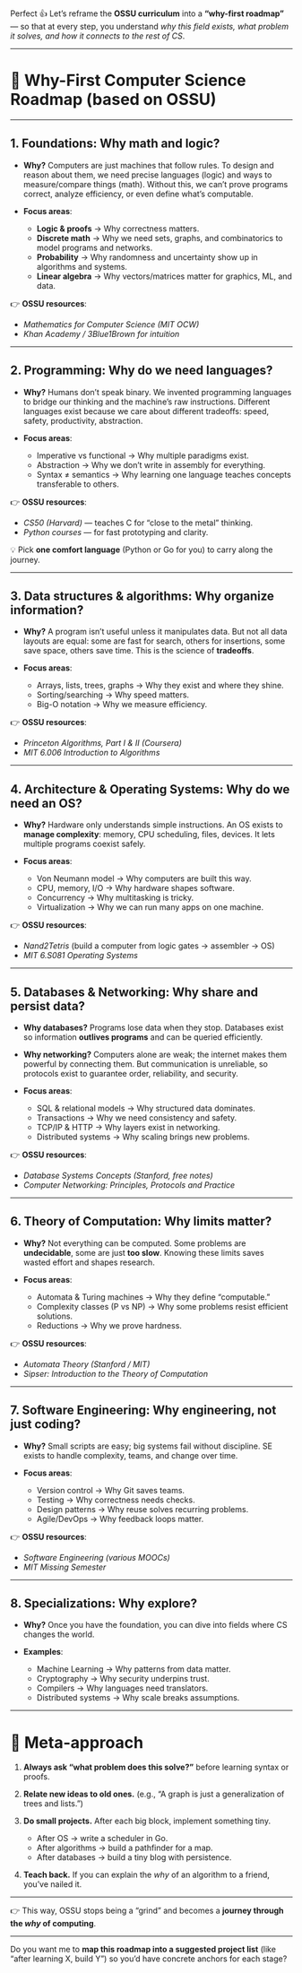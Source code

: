 Perfect 👍 Let’s reframe the **OSSU curriculum** into a **“why-first roadmap”** — so that at every step, you understand *why this field exists, what problem it solves, and how it connects to the rest of CS*.

---

# 🧭 Why-First Computer Science Roadmap (based on OSSU)

---

## 1. **Foundations: Why math and logic?**

* **Why?**
  Computers are just machines that follow rules. To design and reason about them, we need precise languages (logic) and ways to measure/compare things (math). Without this, we can’t prove programs correct, analyze efficiency, or even define what’s computable.
* **Focus areas**:

  * **Logic & proofs** → Why correctness matters.
  * **Discrete math** → Why we need sets, graphs, and combinatorics to model programs and networks.
  * **Probability** → Why randomness and uncertainty show up in algorithms and systems.
  * **Linear algebra** → Why vectors/matrices matter for graphics, ML, and data.

👉 **OSSU resources**:

* *Mathematics for Computer Science (MIT OCW)*
* *Khan Academy / 3Blue1Brown for intuition*

---

## 2. **Programming: Why do we need languages?**

* **Why?**
  Humans don’t speak binary. We invented programming languages to bridge our thinking and the machine’s raw instructions. Different languages exist because we care about different tradeoffs: speed, safety, productivity, abstraction.
* **Focus areas**:

  * Imperative vs functional → Why multiple paradigms exist.
  * Abstraction → Why we don’t write in assembly for everything.
  * Syntax ≠ semantics → Why learning one language teaches concepts transferable to others.

👉 **OSSU resources**:

* *CS50 (Harvard)* — teaches C for “close to the metal” thinking.
* *Python courses* — for fast prototyping and clarity.

💡 Pick **one comfort language** (Python or Go for you) to carry along the journey.

---

## 3. **Data structures & algorithms: Why organize information?**

* **Why?**
  A program isn’t useful unless it manipulates data. But not all data layouts are equal: some are fast for search, others for insertions, some save space, others save time.
  This is the science of **tradeoffs**.
* **Focus areas**:

  * Arrays, lists, trees, graphs → Why they exist and where they shine.
  * Sorting/searching → Why speed matters.
  * Big-O notation → Why we measure efficiency.

👉 **OSSU resources**:

* *Princeton Algorithms, Part I & II (Coursera)*
* *MIT 6.006 Introduction to Algorithms*

---

## 4. **Architecture & Operating Systems: Why do we need an OS?**

* **Why?**
  Hardware only understands simple instructions. An OS exists to **manage complexity**: memory, CPU scheduling, files, devices. It lets multiple programs coexist safely.
* **Focus areas**:

  * Von Neumann model → Why computers are built this way.
  * CPU, memory, I/O → Why hardware shapes software.
  * Concurrency → Why multitasking is tricky.
  * Virtualization → Why we can run many apps on one machine.

👉 **OSSU resources**:

* *Nand2Tetris* (build a computer from logic gates → assembler → OS)
* *MIT 6.S081 Operating Systems*

---

## 5. **Databases & Networking: Why share and persist data?**

* **Why databases?**
  Programs lose data when they stop. Databases exist so information **outlives programs** and can be queried efficiently.
* **Why networking?**
  Computers alone are weak; the internet makes them powerful by connecting them. But communication is unreliable, so protocols exist to guarantee order, reliability, and security.
* **Focus areas**:

  * SQL & relational models → Why structured data dominates.
  * Transactions → Why we need consistency and safety.
  * TCP/IP & HTTP → Why layers exist in networking.
  * Distributed systems → Why scaling brings new problems.

👉 **OSSU resources**:

* *Database Systems Concepts (Stanford, free notes)*
* *Computer Networking: Principles, Protocols and Practice*

---

## 6. **Theory of Computation: Why limits matter?**

* **Why?**
  Not everything can be computed. Some problems are **undecidable**, some are just **too slow**. Knowing these limits saves wasted effort and shapes research.
* **Focus areas**:

  * Automata & Turing machines → Why they define “computable.”
  * Complexity classes (P vs NP) → Why some problems resist efficient solutions.
  * Reductions → Why we prove hardness.

👉 **OSSU resources**:

* *Automata Theory (Stanford / MIT)*
* *Sipser: Introduction to the Theory of Computation*

---

## 7. **Software Engineering: Why engineering, not just coding?**

* **Why?**
  Small scripts are easy; big systems fail without discipline. SE exists to handle complexity, teams, and change over time.
* **Focus areas**:

  * Version control → Why Git saves teams.
  * Testing → Why correctness needs checks.
  * Design patterns → Why reuse solves recurring problems.
  * Agile/DevOps → Why feedback loops matter.

👉 **OSSU resources**:

* *Software Engineering (various MOOCs)*
* *MIT Missing Semester*

---

## 8. **Specializations: Why explore?**

* **Why?**
  Once you have the foundation, you can dive into fields where CS changes the world.
* **Examples**:

  * Machine Learning → Why patterns from data matter.
  * Cryptography → Why security underpins trust.
  * Compilers → Why languages need translators.
  * Distributed systems → Why scale breaks assumptions.

---

# 🔑 Meta-approach

1. **Always ask “what problem does this solve?”** before learning syntax or proofs.
2. **Relate new ideas to old ones.** (e.g., “A graph is just a generalization of trees and lists.”)
3. **Do small projects.** After each big block, implement something tiny.

   * After OS → write a scheduler in Go.
   * After algorithms → build a pathfinder for a map.
   * After databases → build a tiny blog with persistence.
4. **Teach back.** If you can explain the *why* of an algorithm to a friend, you’ve nailed it.

---

👉 This way, OSSU stops being a “grind” and becomes a **journey through the *why* of computing**.

---

Do you want me to **map this roadmap into a suggested project list** (like “after learning X, build Y”) so you’d have concrete anchors for each stage?
